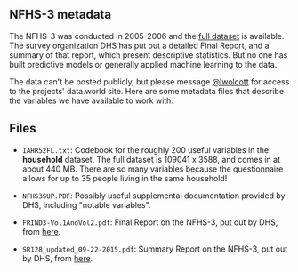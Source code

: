 ## NFHS-3 metadata

The NFHS-3 was conducted in 2005-2006 and the [full dataset](http://www.dhsprogram.com/what-we-do/survey/survey-display-264.cfm) is available.  The survey organization DHS has put out a detailed Final Report, and a summary of that report, which present descriptive statistics.  But no one has built predictive models or generally applied machine learning to the data.

The data can't be posted publicly, but please message [@lwolcott](https://datafordemocracy.slack.com/messages/@lukewolcott/) for access to the projects' data.world site.  Here are some metadata files that describe the variables we have available to work with.



## Files

* `IAHR52FL.txt`: Codebook for the roughly 200 useful variables in the **household** dataset.  The full dataset is 109041 x 3588, and comes in at about 440 MB.  There are so many variables because the questionnaire allows for up to 35 people living in the same household!

* `NFHS3SUP.PDF`: Possibly useful supplemental documentation provided by DHS, including "notable variables".

* `FRIND3-Vol1AndVol2.pdf`: Final Report on the NFHS-3, put out by DHS, from [here](http://www.dhsprogram.com/what-we-do/survey/survey-display-264.cfm).

* `SR128_updated_09-22-2015.pdf`: Summary Report on the NFHS-3, put out by DHS, from [here](http://www.dhsprogram.com/what-we-do/survey/survey-display-264.cfm).

